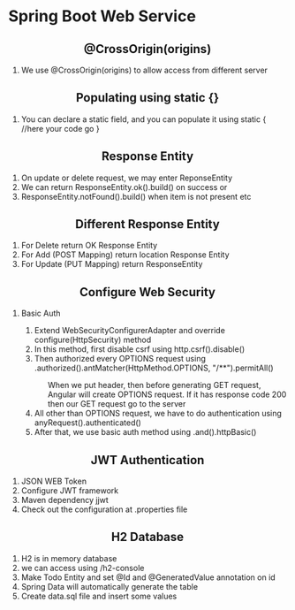 <h1>Spring Boot Web Service</h1>

<h2 align="center">@CrossOrigin(origins)</h2>
<ol>
    <li>We use @CrossOrigin(origins) to allow access from different server</li>
</ol>

<h2 align="center">Populating using static {}</h2>
<ol>
    <li>You can declare a static field, and you can populate it using static { //here your code go }</li>
</ol>

<h2 align="center">Response Entity</h2>
<ol>
    <li>On update or delete request, we may enter ReponseEntity</li>
    <li>We can return ResponseEntity.ok().build() on success or</li>
    <li>ResponseEntity.notFound().build() when item is not present etc</li>
</ol>


<h2 align="center">Different Response Entity</h2>
<ol>
    <li>For Delete return OK Response Entity</li>
    <li>For Add (POST Mapping) return location Response Entity</li>
    <li>For Update (PUT Mapping) return ResponseEntity<T, OK></li>
</ol>

<h2 align="center">Configure Web Security</h2>
<ol>
    <li>Basic Auth</li>
    <ol>
    	<li>Extend WebSecurityConfigurerAdapter and override configure(HttpSecurity) method</li>
    	<li>In this method, first disable csrf using http.csrf().disable()</li>
    	<li>Then authorized every OPTIONS request using .authorized().antMatcher(HttpMethod.OPTIONS, "/**").permitAll()</li>
		<ol>
			When we put header, then before generating GET request, Angular will create OPTIONS request. If it has response code
			200 then our GET request go to the server
		</ol>
		<li>All other than OPTIONS request, we have to do authentication using anyRequest().authenticated()</li>
		<li>After that, we use basic auth method using .and().httpBasic()</li>
    </ol>
</ol>


<h2 align="center">JWT Authentication</h2>
<ol>
    <li>JSON WEB Token</li>
    <li>Configure JWT framework</li>
    <li>Maven dependency jjwt</li>
    <li>Check out the configuration at .properties file</li>
</ol>

<h2 align="center">H2 Database</h2>
<ol>
    <li>H2 is in memory database</li>
    <li>we can access using /h2-console</li>
    <li>Make Todo Entity and set @Id and @GeneratedValue annotation on id</li>
    <li>Spring Data will automatically generate the table</li>
    <li>Create data.sql file and insert some values</li>
</ol>

